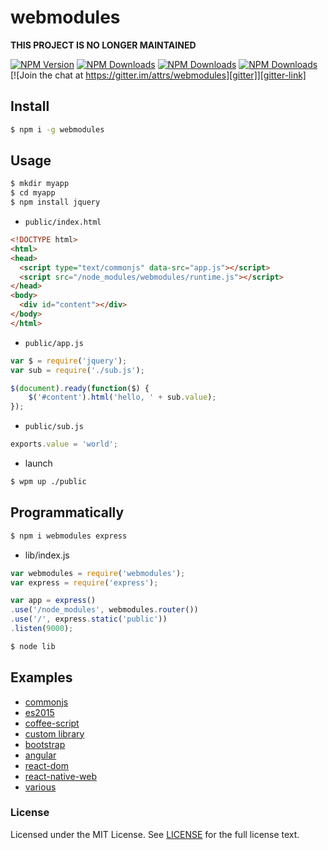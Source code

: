 # webmodules

**THIS PROJECT IS NO LONGER MAINTAINED**

[![NPM Version][npm-version]][npm-url] [![NPM Downloads][npm-total]][npm-url] [![NPM Downloads][npm-month]][npm-url] [![NPM Downloads][license]][npm-url] [![Join the chat at https://gitter.im/attrs/webmodules][gitter]][gitter-link]

[npm-version]: https://img.shields.io/npm/v/webmodules.svg?style=flat
[npm-url]: https://npmjs.org/package/webmodules
[npm-total]: https://img.shields.io/npm/dt/webmodules.svg?style=flat
[npm-month]: https://img.shields.io/npm/dm/webmodules.svg?style=flat
[license]: https://img.shields.io/npm/l/webmodules.svg?style=flat
[gitter]: https://badges.gitter.im/attrs/webmodules.svg
[gitter-link]: https://gitter.im/attrs/webmodules?utm_source=badge&utm_medium=badge&utm_campaign=pr-badge&utm_content=badge

## Install
```sh
$ npm i -g webmodules
```

## Usage
```sh
$ mkdir myapp
$ cd myapp
$ npm install jquery
```

- `public/index.html`

```html
<!DOCTYPE html>
<html>
<head>
  <script type="text/commonjs" data-src="app.js"></script>
  <script src="/node_modules/webmodules/runtime.js"></script>
</head>
<body>
  <div id="content"></div>
</body>
</html>
```

- `public/app.js`

```javascript
var $ = require('jquery');
var sub = require('./sub.js');

$(document).ready(function($) {
    $('#content').html('hello, ' + sub.value);
});
```

- `public/sub.js`

```javascript
exports.value = 'world';
```

- launch

```sh
$ wpm up ./public
```

## Programmatically

```sh
$ npm i webmodules express
```

- lib/index.js

```javascript
var webmodules = require('webmodules');
var express = require('express');

var app = express()
.use('/node_modules', webmodules.router())
.use('/', express.static('public'))
.listen(9000);
```

```sh
$ node lib
```

## Examples
- [commonjs](./examples/commonjs)
- [es2015](./examples/es2015)
- [coffee-script](./examples/coffee-script)
- [custom library](./examples/custom-libs)
- [bootstrap](./examples/bootstrap)
- [angular](./examples/angular)
- [react-dom](./examples/react-dom)
- [react-native-web](./examples/react-native-web)
- [various](./examples/various)


### License
Licensed under the MIT License.
See [LICENSE](./LICENSE) for the full license text.
